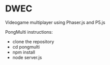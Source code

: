 # DWEC
Videogame multiplayer using Phaser.js and P5.js

PongMulti instructions:
- clone the repository
- cd pongmulti
- npm install
- node server.js


